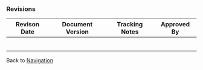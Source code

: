 ### Revisions

| **Revison Date**             | **Document Version**           | **Tracking Notes** | **Approved By** |
|--------------------------|----------------------------|----------------|-------------|
|                          |                            |                |             | 
|                          |                            |                |             |
|                          |                            |                |             |
|                          |                            |                |             |
|                          |                            |                |             |
|                          |                            |                |             |

Back to [Navigation](https://github.com/janetub/ViscanScript/blob/main/Design%20Specification/ViscanScript.md)
